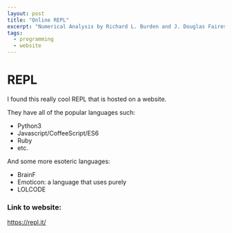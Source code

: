```yaml
---
layout: post
title: "Online REPL"
excerpt: "Numerical Analysis by Richard L. Burden and J. Douglas Faires"
tags:
  - programming
  - website
---
```


# REPL

I found this really cool REPL that is hosted on a website.

They have all of the popular languages such:

  * Python3
  * Javascript/CoffeeScript/ES6
  * Ruby
  * etc.

And some more esoteric languages:

  * BrainF
  * Emoticon: a language that uses purely
  * LOLCODE

### Link to website:
https://repl.it/
